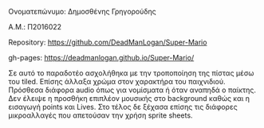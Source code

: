 Ονοματεπώνυμο: Δημοσθένης Γρηγορούδης

Α.Μ.: Π2016022

Repository: https://github.com/DeadManLogan/Super-Mario

gh-pages: https://deadmanlogan.github.io/Super-Mario/

Σε αυτό το παραδοτέο ασχολήθηκα με την τροποποίηση της πίστας μέσω του tiled.
Επίσης άλλαξα χρώμα στον χαρακτήρα του παιχνιδιού. Πρόσθεσα διάφορα audio όπως για νομίσματα ή όταν αναπηδά ο παίκτης.
Δεν έλειψε η προσθήκη επιπλέον μουσικής στο background καθώς και η εισαγωγή points και Lives.
Στο τέλος δε ξέχασα επίσης τις διάφορες μικροαλλαγές που απετούσαν την χρήση sprite sheets.
